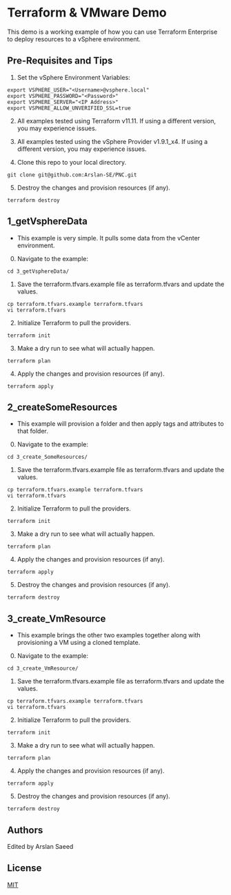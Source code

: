 # Terraform & VMware Demo

This demo is a working example of how you can use Terraform Enterprise to deploy resources to a vSphere environment. 

## Pre-Requisites and Tips
1. Set the vSphere Environment Variables:

```
export VSPHERE_USER="<Username>@vsphere.local"
export VSPHERE_PASSWORD="<Password>"
export VSPHERE_SERVER="<IP Address>"
export VSPHERE_ALLOW_UNVERIFIED_SSL=true
```

2. All examples tested using Terraform v11.11. If using a different version, you may experience issues.

3. All examples tested using the vSphere Provider v1.9.1_x4. If using a different version, you may experience issues.

4. Clone this repo to your local directory. 

```
git clone git@github.com:Arslan-SE/PNC.git
```

5. Destroy the changes and provision resources (if any).

```
terraform destroy
```

## 1_getVsphereData
- This example is very simple. It pulls some data from the vCenter environment. 

0. Navigate to the example:

```
cd 3_getVsphereData/
```

1. Save the terraform.tfvars.example file as terraform.tfvars and update the values. 

```
cp terraform.tfvars.example terraform.tfvars
vi terraform.tfvars
```

2. Initialize Terraform to pull the providers. 

```
terraform init
```

3. Make a dry run to see what will actually happen. 

```
terraform plan
```

4. Apply the changes and provision resources (if any).

```
terraform apply
```

## 2_createSomeResources
- This example will provision a folder and then apply tags and attributes to that folder. 

0. Navigate to the example:

```
cd 3_create_SomeResources/
```

1. Save the terraform.tfvars.example file as terraform.tfvars and update the values. 

```
cp terraform.tfvars.example terraform.tfvars
vi terraform.tfvars
```

2. Initialize Terraform to pull the providers. 

```
terraform init
```

3. Make a dry run to see what will actually happen. 

```
terraform plan
```

4. Apply the changes and provision resources (if any).

```
terraform apply
```

5. Destroy the changes and provision resources (if any).

```
terraform destroy
```
## 3_create_VmResource
- This example brings the other two examples together along with provisioning a VM using a cloned template. 

0. Navigate to the example:

```
cd 3_create_VmResource/
```


1. Save the terraform.tfvars.example file as terraform.tfvars and update the values. 

```
cp terraform.tfvars.example terraform.tfvars
vi terraform.tfvars
```

2. Initialize Terraform to pull the providers. 

```
terraform init
```

3. Make a dry run to see what will actually happen. 

```
terraform plan
```

4. Apply the changes and provision resources (if any).

```
terraform apply
```

5. Destroy the changes and provision resources (if any).

```
terraform destroy
```
## Authors

Edited by Arslan Saeed

## License

[MIT](LICENSE)

```
